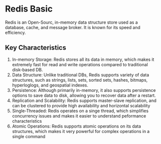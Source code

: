 # Redis Basic

Redis is an Open-Sourc, in-memory data structure store used as a database, cache, and message broker. It is known for its speed and efficiency.

## Key Characteristics

1. In-memory Storage: Redis stores all its data in memory, which makes it extremely fast for read and write operations compared to traditional disk-based DB.
2. Data Structure: Unlike traditional DBs, Redis supports variety of data structures, such as strings, lists, sets, sorted sets, hashes, bitmaps, hyperloglogs, and geospatial indexes.
3. Persistence: Although primarily in-memory, it also supports persistence options to save data to disk, allowing you to recover data after a restart.
4. Replication and Scalability: Redis supports master-slave replication, and can be clustered to provide high availability and horizontal scalability
5. Single-Threaded: Redis operates on a singe thread, which simplifies concurrency issues and makes it easier to understand peformance characteristics
6. Atomic Operations: Redis supports atomic operations on its data structures, which makes it very powerful for complex operations in a single command
